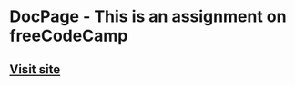 # DocPage - This is an assignment on freeCodeCamp
## [Visit site](https://jeru7.github.io/docpage/)
